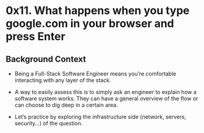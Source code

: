 # 0x11. What happens when you type google.com in your browser and press Enter

## Background Context

- Being a Full-Stack Software Engineer means you’re comfortable interacting with any layer of the stack.

- A way to easily assess this is to simply ask an engineer to explain how a software system works. They can have a general overview of the flow or can choose to dig deep in a certain area.

- Let’s practice by exploring the infrastructure side (network, servers, security…) of the question.
